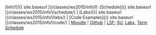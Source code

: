 [Info1]({{ site.baseurl }}/classes/ws2015/info1):
 [Schedule]({{ site.baseurl }}/classes/ws2015/info1/schedule/)
| [Labs]({{ site.baseurl }}/classes/ws2015/info1/labs/)
| [Code Examples]({{ site.baseurl }}/classes/ws2015/info1/code/)
| [Moodle](https://moodle.htw-berlin.de/course/view.php?id=7347)
| [Github](http://github.com/htw-imi-info1)
| [LSF:](https://lsf.htw-berlin.de/) [SU](https://lsf.htw-berlin.de/qisserver/rds?state=wsearchv&search=2&veranstaltung.veranstid=107425), [Labs](https://lsf.htw-berlin.de/qisserver/rds?state=wsearchv&search=2&veranstaltung.veranstid=107740),
[Term Schedule](https://lsf.htw-berlin.de/qisserver/rds?state=wplan&act=stg&pool=stg&show=plan&P.vx=kurz&r_zuordabstgv.semvonint=1&r_zuordabstgv.sembisint=1&missing=allTerms&k_abstgv.abstgvnr=231)
